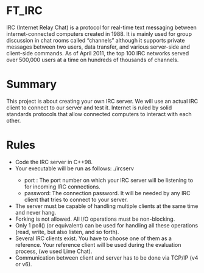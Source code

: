 # FT_IRC
IRC (Internet Relay Chat) is a protocol for real-time text messaging between internet-connected computers created in 1988. It is mainly used for group discussion in chat rooms called “channels” although it supports private messages between two users, data transfer, and various server-side and client-side commands. As of April 2011, the top 100 IRC networks served over 500,000 users at a time on hundreds of thousands of channels.

# Summary
This project is about creating your own IRC server. We will use an actual IRC client to connect to our server and test it. Internet is ruled by solid standards protocols that allow connected computers to interact with each other.

# Rules
- Code the IRC server in C++98.
- Your executable will be run as follows: ./ircserv <port> <password>
  - port : The port number on which your IRC server will be listening to for incoming IRC connections.
  - password: The connection password. It will be needed by any IRC client that tries to connect to your server.
- The server must be capable of handling multiple clients at the same time and never hang.
- Forking is not allowed. All I/O operations must be non-blocking.
- Only 1 poll() (or equivalent) can be used for handling all these operations (read, write, but also listen, and so forth).
- Several IRC clients exist. You have to choose one of them as a reference. Your reference client will be used during the evaluation process, (we used Lime Chat).
- Communication between client and server has to be done via TCP/IP (v4 or v6).
